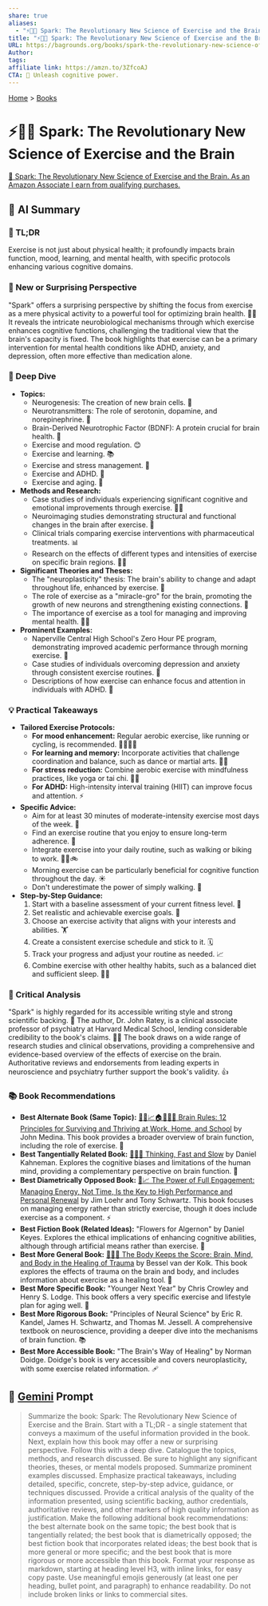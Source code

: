 ```yaml
---
share: true
aliases:
  - "⚡🧠🏃 Spark: The Revolutionary New Science of Exercise and the Brain"
title: "⚡🧠🏃 Spark: The Revolutionary New Science of Exercise and the Brain"
URL: https://bagrounds.org/books/spark-the-revolutionary-new-science-of-exercise-and-the-brain
Author: 
tags: 
affiliate link: https://amzn.to/3ZfcoAJ
CTA: 🧠 Unleash cognitive power.
---
```

[Home](../index.md) > [Books](./index.md)  
# ⚡🧠🏃 Spark: The Revolutionary New Science of Exercise and the Brain  
[🛒 Spark: The Revolutionary New Science of Exercise and the Brain. As an Amazon Associate I earn from qualifying purchases.](https://amzn.to/3ZfcoAJ)  
  
## 🤖 AI Summary  
### 🧠 TL;DR  
Exercise is not just about physical health; it profoundly impacts brain function, mood, learning, and mental health, with specific protocols enhancing various cognitive domains.  
  
### 🤯 New or Surprising Perspective  
"Spark" offers a surprising perspective by shifting the focus from exercise as a mere physical activity to a powerful tool for optimizing brain health. 🏋️‍♂️ It reveals the intricate neurobiological mechanisms through which exercise enhances cognitive functions, challenging the traditional view that the brain's capacity is fixed. The book highlights that exercise can be a primary intervention for mental health conditions like ADHD, anxiety, and depression, often more effective than medication alone.  
  
### 🔬 Deep Dive  
* **Topics:**  
    * Neurogenesis: The creation of new brain cells. 🧠  
    * Neurotransmitters: The role of serotonin, dopamine, and norepinephrine. 🧪  
    * Brain-Derived Neurotrophic Factor (BDNF): A protein crucial for brain health. 🧬  
    * Exercise and mood regulation. 😊  
    * Exercise and learning. 📚  
    * Exercise and stress management. 🧘  
    * Exercise and ADHD. 🧩  
    * Exercise and aging. 👴  
* **Methods and Research:**  
    * Case studies of individuals experiencing significant cognitive and emotional improvements through exercise. 🧑‍⚕️  
    * Neuroimaging studies demonstrating structural and functional changes in the brain after exercise. 📸  
    * Clinical trials comparing exercise interventions with pharmaceutical treatments. 📊  
    * Research on the effects of different types and intensities of exercise on specific brain regions. 🏃‍♀️  
* **Significant Theories and Theses:**  
    * The "neuroplasticity" thesis: The brain's ability to change and adapt throughout life, enhanced by exercise. 🔄  
    * The role of exercise as a "miracle-gro" for the brain, promoting the growth of new neurons and strengthening existing connections. 🌱  
    * The importance of exercise as a tool for managing and improving mental health. 🧠💪  
* **Prominent Examples:**  
    * Naperville Central High School's Zero Hour PE program, demonstrating improved academic performance through morning exercise. 🏫  
    * Case studies of individuals overcoming depression and anxiety through consistent exercise routines. 🚴  
    * Descriptions of how exercise can enhance focus and attention in individuals with ADHD. 🧩  
  
### 💡 Practical Takeaways  
* **Tailored Exercise Protocols:**  
    * **For mood enhancement:** Regular aerobic exercise, like running or cycling, is recommended. 🏃‍♂️🚴‍♀️  
    * **For learning and memory:** Incorporate activities that challenge coordination and balance, such as dance or martial arts. 💃🥋  
    * **For stress reduction:** Combine aerobic exercise with mindfulness practices, like yoga or tai chi. 🧘‍♀️  
    * **For ADHD:** High-intensity interval training (HIIT) can improve focus and attention. ⚡  
* **Specific Advice:**  
    * Aim for at least 30 minutes of moderate-intensity exercise most days of the week. 📅  
    * Find an exercise routine that you enjoy to ensure long-term adherence. 🥳  
    * Integrate exercise into your daily routine, such as walking or biking to work. 🚶‍♂️🚲  
    * Morning exercise can be particularly beneficial for cognitive function throughout the day. ☀️  
    * Don't underestimate the power of simply walking. 🚶  
* **Step-by-Step Guidance:**  
    1.  Start with a baseline assessment of your current fitness level. 📏  
    2.  Set realistic and achievable exercise goals. 🎯  
    3.  Choose an exercise activity that aligns with your interests and abilities. 🏋️  
    4.  Create a consistent exercise schedule and stick to it. 🗓️  
    5.  Track your progress and adjust your routine as needed. 📈  
    6.  Combine exercise with other healthy habits, such as a balanced diet and sufficient sleep. 🥗😴  
  
### 🧐 Critical Analysis  
"Spark" is highly regarded for its accessible writing style and strong scientific backing. 🔬 The author, Dr. John Ratey, is a clinical associate professor of psychiatry at Harvard Medical School, lending considerable credibility to the book's claims. 🧑‍⚕️ The book draws on a wide range of research studies and clinical observations, providing a comprehensive and evidence-based overview of the effects of exercise on the brain. Authoritative reviews and endorsements from leading experts in neuroscience and psychiatry further support the book's validity. 👍  
  
### 📚 Book Recommendations  
* **Best Alternate Book (Same Topic):** [🧠💡📈🏠🏢🧑‍🎓 Brain Rules: 12 Principles for Surviving and Thriving at Work, Home, and School](./brain-rules-12-principles-for-surviving-and-thriving-at-work-home-and-school.md) by John Medina. This book provides a broader overview of brain function, including the role of exercise. 🧠  
* **Best Tangentially Related Book:** [🤔🐇🐢 Thinking, Fast and Slow](./thinking-fast-and-slow.md) by Daniel Kahneman. Explores the cognitive biases and limitations of the human mind, providing a complementary perspective on brain function. 🤯  
* **Best Diametrically Opposed Book:** [🔋📈 The Power of Full Engagement: Managing Energy, Not Time, Is the Key to High Performance and Personal Renewal](./the-power-of-full-engagement-managing-energy-not-time-is-the-key-to-high-performance-and-personal-renewal.md) by Jim Loehr and Tony Schwartz. This book focuses on managing energy rather than strictly exercise, though it does include exercise as a component. ⚡  
* **Best Fiction Book (Related Ideas):** "Flowers for Algernon" by Daniel Keyes. Explores the ethical implications of enhancing cognitive abilities, although through artificial means rather than exercise. 🌼  
* **Best More General Book:** [🤕🎼🧠 The Body Keeps the Score: Brain, Mind, and Body in the Healing of Trauma](./the-body-keeps-the-score-brain-mind-and-body-in-the-healing-of-trauma.md) by Bessel van der Kolk. This book explores the effects of trauma on the brain and body, and includes information about exercise as a healing tool. 🤕  
* **Best More Specific Book:** "Younger Next Year" by Chris Crowley and Henry S. Lodge. This book offers a very specific exercise and lifestyle plan for aging well. 👴  
* **Best More Rigorous Book:** "Principles of Neural Science" by Eric R. Kandel, James H. Schwartz, and Thomas M. Jessell. A comprehensive textbook on neuroscience, providing a deeper dive into the mechanisms of brain function. 📚  
* **Best More Accessible Book:** "The Brain's Way of Healing" by Norman Doidge. Doidge's book is very accessible and covers neuroplasticity, with some exercise related information. 🩹  
  
## 💬 [Gemini](https://gemini.google.com) Prompt  
> Summarize the book: Spark: The Revolutionary New Science of Exercise and the Brain. Start with a TL;DR - a single statement that conveys a maximum of the useful information provided in the book. Next, explain how this book may offer a new or surprising perspective. Follow this with a deep dive. Catalogue the topics, methods, and research discussed. Be sure to highlight any significant theories, theses, or mental models proposed. Summarize prominent examples discussed. Emphasize practical takeaways, including detailed, specific, concrete, step-by-step advice, guidance, or techniques discussed. Provide a critical analysis of the quality of the information presented, using scientific backing, author credentials, authoritative reviews, and other markers of high quality information as justification. Make the following additional book recommendations: the best alternate book on the same topic; the best book that is tangentially related; the best book that is diametrically opposed; the best fiction book that incorporates related ideas; the best book that is more general or more specific; and the best book that is more rigorous or more accessible than this book. Format your response as markdown, starting at heading level H3, with inline links, for easy copy paste. Use meaningful emojis generously (at least one per heading, bullet point, and paragraph) to enhance readability. Do not include broken links or links to commercial sites.